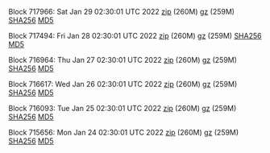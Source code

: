 Block 717966: Sat Jan 29 02:30:01 UTC 2022 [zip](https://files.01coin.io/mainnet/2022-01-29/bootstrap.dat.zip) (260M) [gz](https://files.01coin.io/mainnet/2022-01-29/bootstrap.dat.tar.gz) (259M) [SHA256](https://files.01coin.io/mainnet/2022-01-29/sha256.txt) [MD5](https://files.01coin.io/mainnet/2022-01-29/md5.txt)

Block 717494: Fri Jan 28 02:30:01 UTC 2022 [zip](https://files.01coin.io/mainnet/2022-01-28/bootstrap.dat.zip) (260M) [gz](https://files.01coin.io/mainnet/2022-01-28/bootstrap.dat.tar.gz) (259M) [SHA256](https://files.01coin.io/mainnet/2022-01-28/sha256.txt) [MD5](https://files.01coin.io/mainnet/2022-01-28/md5.txt)

Block 716964: Thu Jan 27 02:30:01 UTC 2022 [zip](https://files.01coin.io/mainnet/2022-01-27/bootstrap.dat.zip) (260M) [gz](https://files.01coin.io/mainnet/2022-01-27/bootstrap.dat.tar.gz) (259M) [SHA256](https://files.01coin.io/mainnet/2022-01-27/sha256.txt) [MD5](https://files.01coin.io/mainnet/2022-01-27/md5.txt)

Block 716617: Wed Jan 26 02:30:01 UTC 2022 [zip](https://files.01coin.io/mainnet/2022-01-26/bootstrap.dat.zip) (260M) [gz](https://files.01coin.io/mainnet/2022-01-26/bootstrap.dat.tar.gz) (259M) [SHA256](https://files.01coin.io/mainnet/2022-01-26/sha256.txt) [MD5](https://files.01coin.io/mainnet/2022-01-26/md5.txt)

Block 716093: Tue Jan 25 02:30:01 UTC 2022 [zip](https://files.01coin.io/mainnet/2022-01-25/bootstrap.dat.zip) (260M) [gz](https://files.01coin.io/mainnet/2022-01-25/bootstrap.dat.tar.gz) (259M) [SHA256](https://files.01coin.io/mainnet/2022-01-25/sha256.txt) [MD5](https://files.01coin.io/mainnet/2022-01-25/md5.txt)

Block 715656: Mon Jan 24 02:30:01 UTC 2022 [zip](https://files.01coin.io/mainnet/2022-01-24/bootstrap.dat.zip) (260M) [gz](https://files.01coin.io/mainnet/2022-01-24/bootstrap.dat.tar.gz) (259M) [SHA256](https://files.01coin.io/mainnet/2022-01-24/sha256.txt) [MD5](https://files.01coin.io/mainnet/2022-01-24/md5.txt)
